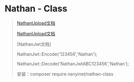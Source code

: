 Nathan - Class
===============
> [NathanUpload文档](https://github.com/NanYiNet/NathanUpload)
> 
> [NathanUpload文档](https://github.com/NanYiNet/NathanDb)
> 
> [NathanJwt文档]
> 
> NathanJwt::Encode('123456','Nathan');
> 
> NathanJwt::Decode('NathanJwtABC123456','Nathan');
>
> 安装：composer require nanyinet/nathan-class

